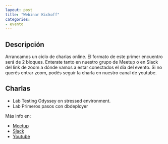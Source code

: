 ```yaml
---
layout: post
title: "Webinar Kickoff" 
categories:
- evento
---
```

## Descripción

Arrancamos un ciclo de charlas online. El formato de este primer encuentro será de 2 bloques.
Enterate tanto en nuestro grupo de Meetup o en Slack del link de zoom a dónde vamos a estar conectados el día del evento.
Si no querés entrar zoom, podés seguir la charla en nuestro canal de youtube.

## Charlas

* Lab Testing Odyssey on stressed environment.
* Lab Primeros pasos con dbdeployer


Más info en:
- [Meetup](https://www.meetup.com/CanalDBA-Meetup-Group/) 
- [Slack](https://join.slack.com/t/canaldba/shared_invite/zt-4hzvukwn-IUfhS06dLXFPl3ohcCfKeQ)
- [Youtube](https://www.youtube.com/channel/UC0S-8mapRuelUNQxDPi7vbw)
